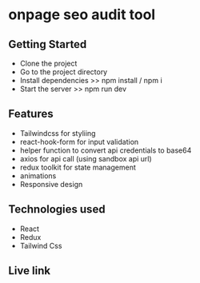 # onpage seo audit tool

## Getting Started
- Clone the project
- Go to the project directory
- Install dependencies >> npm install / npm i
- Start the server >> npm run dev

## Features
- Tailwindcss for styliing
- react-hook-form for input validation
- helper function to convert api credentials to base64
- axios for api call (using sandbox api url)
- redux toolkit for state management
- animations
- Responsive design

## Technologies used
- React
- Redux
- Tailwind Css

## Live link


